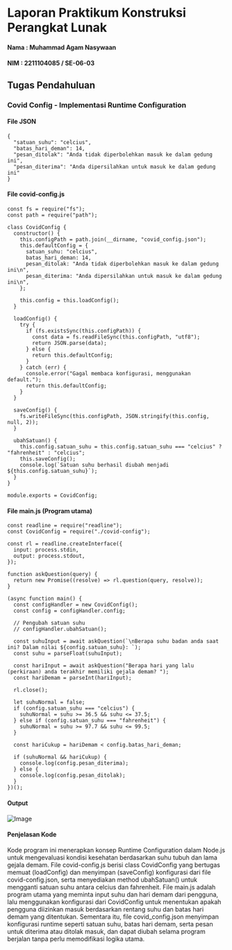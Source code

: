 # Laporan Praktikum Konstruksi Perangkat Lunak
#### Nama : Muhammad Agam Nasywaan
#### NIM : 2211104085 / SE-06-03

## Tugas Pendahuluan

### Covid Config - Implementasi Runtime Configuration

#### File JSON

```
{
  "satuan_suhu": "celcius",
  "batas_hari_deman": 14,
  "pesan_ditolak": "Anda tidak diperbolehkan masuk ke dalam gedung ini",
  "pesan_diterima": "Anda dipersilahkan untuk masuk ke dalam gedung ini"
}
```

#### File covid-config.js

```
const fs = require("fs");
const path = require("path");

class CovidConfig {
  constructor() {
    this.configPath = path.join(__dirname, "covid_config.json");
    this.defaultConfig = {
      satuan_suhu: "celcius",
      batas_hari_deman: 14,
      pesan_ditolak: "Anda tidak diperbolehkan masuk ke dalam gedung ini\n",
      pesan_diterima: "Anda dipersilahkan untuk masuk ke dalam gedung ini\n",
    };

    this.config = this.loadConfig();
  }

  loadConfig() {
    try {
      if (fs.existsSync(this.configPath)) {
        const data = fs.readFileSync(this.configPath, "utf8");
        return JSON.parse(data);
      } else {
        return this.defaultConfig;
      }
    } catch (err) {
      console.error("Gagal membaca konfigurasi, menggunakan default.");
      return this.defaultConfig;
    }
  }

  saveConfig() {
    fs.writeFileSync(this.configPath, JSON.stringify(this.config, null, 2));
  }

  ubahSatuan() {
    this.config.satuan_suhu = this.config.satuan_suhu === "celcius" ? "fahrenheit" : "celcius";
    this.saveConfig();
    console.log(`Satuan suhu berhasil diubah menjadi ${this.config.satuan_suhu}`);
  }
}

module.exports = CovidConfig;
```

#### File main.js (Program utama)

```
const readline = require("readline");
const CovidConfig = require("./covid-config");

const rl = readline.createInterface({
  input: process.stdin,
  output: process.stdout,
});

function askQuestion(query) {
  return new Promise((resolve) => rl.question(query, resolve));
}

(async function main() {
  const configHandler = new CovidConfig();
  const config = configHandler.config;

  // Pengubah satuan suhu
  // configHandler.ubahSatuan();

  const suhuInput = await askQuestion(`\nBerapa suhu badan anda saat ini? Dalam nilai ${config.satuan_suhu}: `);
  const suhu = parseFloat(suhuInput);

  const hariInput = await askQuestion("Berapa hari yang lalu (perkiraan) anda terakhir memiliki gejala demam? ");
  const hariDemam = parseInt(hariInput);

  rl.close();

  let suhuNormal = false;
  if (config.satuan_suhu === "celcius") {
    suhuNormal = suhu >= 36.5 && suhu <= 37.5;
  } else if (config.satuan_suhu === "fahrenheit") {
    suhuNormal = suhu >= 97.7 && suhu <= 99.5;
  }

  const hariCukup = hariDemam < config.batas_hari_deman;

  if (suhuNormal && hariCukup) {
    console.log(config.pesan_diterima);
  } else {
    console.log(config.pesan_ditolak);
  }
})();

```

#### Output
![Image](https://github.com/user-attachments/assets/9b159909-8ef0-4e16-99e6-69a7e595acfc)

#### Penjelasan Kode
Kode program ini menerapkan konsep Runtime Configuration dalam Node.js untuk mengevaluasi kondisi kesehatan berdasarkan suhu tubuh dan lama gejala demam. File covid-config.js berisi class CovidConfig yang bertugas memuat (loadConfig) dan menyimpan (saveConfig) konfigurasi dari file covid-config.json, serta menyediakan method ubahSatuan() untuk mengganti satuan suhu antara celcius dan fahrenheit. File main.js adalah program utama yang meminta input suhu dan hari demam dari pengguna, lalu menggunakan konfigurasi dari CovidConfig untuk menentukan apakah pengguna diizinkan masuk berdasarkan rentang suhu dan batas hari demam yang ditentukan. Sementara itu, file covid_config.json menyimpan konfigurasi runtime seperti satuan suhu, batas hari demam, serta pesan untuk diterima atau ditolak masuk, dan dapat diubah selama program berjalan tanpa perlu memodifikasi logika utama.